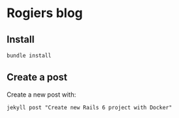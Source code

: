 # Rogiers blog

## Install

`bundle install`

## Create a post

Create a new post with:

`jekyll post "Create new Rails 6 project with Docker"`
